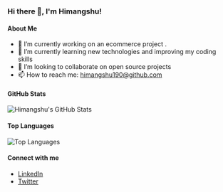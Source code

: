 ### Hi there 👋, I'm Himangshu!

#### About Me
- 🔭 I’m currently working on an ecommerce project .
- 🌱 I’m currently learning new technologies and improving my coding skills
- 👯 I’m looking to collaborate on open source projects
- 📫 How to reach me: [himangshu190@github.com](mailto:himangshu190@github.com)

#### GitHub Stats
![Himangshu's GitHub Stats](https://github-readme-stats.vercel.app/api?username=himangshu190&show_icons=true&theme=radical)

#### Top Languages
![Top Languages](https://github-readme-stats.vercel.app/api/top-langs/?username=himangshu190&layout=compact&theme=radical)

#### Connect with me
- [LinkedIn]([https://www.linkedin.com/in/himangshu190](https://www.linkedin.com/in/himangshu-sarma-4b2a01303/))
- [Twitter]([https://twitter.com/himangshu190](https://x.com/Himangs0609323))

<!---
himangshu190/himangshu190 is a ✨ special ✨ repository because its `README.md` (this file) appears on your GitHub profile.
You can click the Preview link to take a look at your changes.
--->
